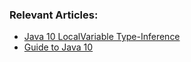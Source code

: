 
### Relevant Articles: 

- [Java 10 LocalVariable Type-Inference](http://www.baeldung.com/java-10-local-variable-type-inference)
- [Guide to Java 10](http://www.baeldung.com/java-10-overview)
